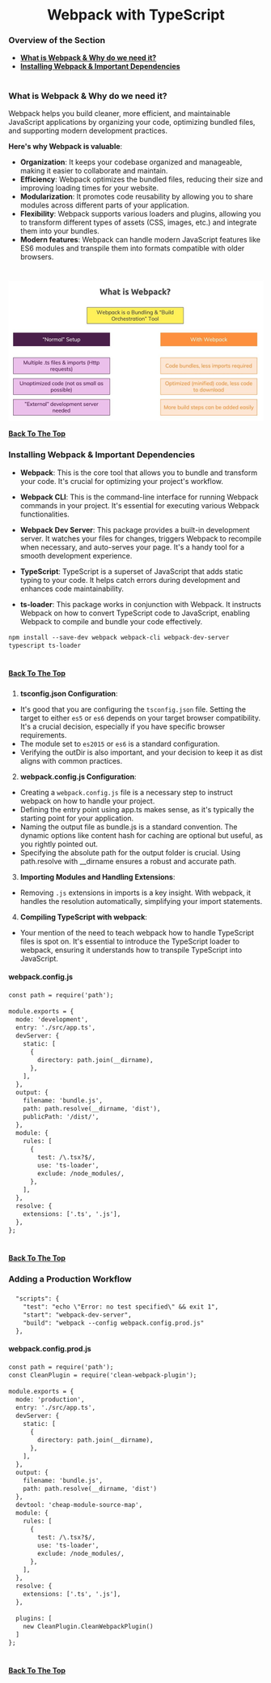 <h1 align="center">Webpack with TypeScript</h1>

### Overview of the Section
* **[What is Webpack & Why do we need it?](#webpack)**
* **[Installing Webpack & Important Dependencies](#install)**

#
### <a name="webpack">What is Webpack & Why do we need it?</a>

Webpack helps you build cleaner, more efficient, and maintainable JavaScript applications by organizing your code, optimizing bundled files, and supporting modern development practices.

**Here's why Webpack is valuable**:

- **Organization**: It keeps your codebase organized and manageable, making it easier to collaborate and maintain.
- **Efficiency**: Webpack optimizes the bundled files, reducing their size and improving loading times for your website.
- **Modularization**: It promotes code reusability by allowing you to share modules across different parts of your application.
- **Flexibility**: Webpack supports various loaders and plugins, allowing you to transform different types of assets (CSS, images, etc.) and integrate them into your bundles.
- **Modern features**: Webpack can handle modern JavaScript features like ES6 modules and transpile them into formats compatible with older browsers.
#

![webpack](https://github.com/tsokac2/-_-_TypeScript_CheatSheet/blob/main/src/04.JPG)

**[Back To The Top](#Overview-of-the-Section)**

### <a name="install">Installing Webpack & Important Dependencies</a>

- **Webpack**: This is the core tool that allows you to bundle and transform your code. It's crucial for optimizing your project's workflow.

- **Webpack CLI**: This is the command-line interface for running Webpack commands in your project. It's essential for executing various Webpack functionalities.

- **Webpack Dev Server**: This package provides a built-in development server. It watches your files for changes, triggers Webpack to recompile when necessary, and auto-serves your page. It's a handy tool for a smooth development experience.

- **TypeScript**: TypeScript is a superset of JavaScript that adds static typing to your code. It helps catch errors during development and enhances code maintainability.

- **ts-loader**: This package works in conjunction with Webpack. It instructs Webpack on how to convert TypeScript code to JavaScript, enabling Webpack to compile and bundle your code effectively.

```
npm install --save-dev webpack webpack-cli webpack-dev-server typescript ts-loader
```
#
**[Back To The Top](#Overview-of-the-Section)**

### 

1. **tsconfig.json Configuration**:
- It's good that you are configuring the ``tsconfig.json`` file. Setting the target to either ``es5`` or ``es6`` depends on your target browser compatibility. It's a crucial decision, especially if you have specific browser requirements.
- The module set to ``es2015`` or ``es6`` is a standard configuration.
- Verifying the outDir is also important, and your decision to keep it as dist aligns with common practices.

2. **webpack.config.js Configuration**:
- Creating a ``webpack.config.js`` file is a necessary step to instruct webpack on how to handle your project.
- Defining the entry point using app.ts makes sense, as it's typically the starting point for your application.
- Naming the output file as bundle.js is a standard convention. The dynamic options like content hash for caching are optional but useful, as you rightly pointed out.
- Specifying the absolute path for the output folder is crucial. Using path.resolve with __dirname ensures a robust and accurate path.

3. **Importing Modules and Handling Extensions**:
- Removing ``.js`` extensions in imports is a key insight. With webpack, it handles the resolution automatically, simplifying your import statements.

4. **Compiling TypeScript with webpack**:
- Your mention of the need to teach webpack how to handle TypeScript files is spot on. It's essential to introduce the TypeScript loader to webpack, ensuring it understands how to transpile TypeScript into JavaScript.

#### webpack.config.js
```
const path = require('path');
 
module.exports = {
  mode: 'development',
  entry: './src/app.ts',
  devServer: {
    static: [
      {
        directory: path.join(__dirname),
      },
    ],
  },
  output: {
    filename: 'bundle.js',
    path: path.resolve(__dirname, 'dist'),
    publicPath: '/dist/',
  },
  module: {
    rules: [
      {
        test: /\.tsx?$/,
        use: 'ts-loader',
        exclude: /node_modules/,
      },
    ],
  },
  resolve: {
    extensions: ['.ts', '.js'],
  },
};
```
#
**[Back To The Top](#Overview-of-the-Section)**

###  Adding a Production Workflow

####
```
  "scripts": {
    "test": "echo \"Error: no test specified\" && exit 1",
    "start": "webpack-dev-server",
    "build": "webpack --config webpack.config.prod.js"
  },
```

#### webpack.config.prod.js
```
const path = require('path');
const CleanPlugin = require('clean-webpack-plugin');
 
module.exports = {
  mode: 'production',
  entry: './src/app.ts',
  devServer: {
    static: [
      {
        directory: path.join(__dirname),
      },
    ],
  },
  output: {
    filename: 'bundle.js',
    path: path.resolve(__dirname, 'dist')
  },
  devtool: 'cheap-module-source-map',
  module: {
    rules: [
      {
        test: /\.tsx?$/,
        use: 'ts-loader',
        exclude: /node_modules/,
      },
    ],
  },
  resolve: {
    extensions: ['.ts', '.js'],
  },

  plugins: [
    new CleanPlugin.CleanWebpackPlugin()
  ]
};
```
#
**[Back To The Top](#Overview-of-the-Section)**